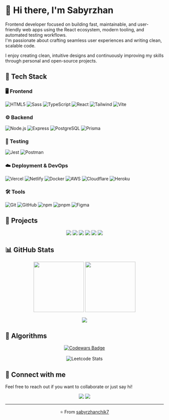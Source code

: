 # 👋 Hi there, I'm Sabyrzhan

Frontend developer focused on building fast, maintainable, and user-friendly web apps using the React ecosystem, modern tooling, and automated testing workflows.  
I'm passionate about crafting seamless user experiences and writing clean, scalable code.

I enjoy creating clean, intuitive designs and continuously improving my skills through personal and open-source projects.

## 🧠 Tech Stack

### 🖥️ Frontend  
![HTML5](https://skillicons.dev/icons?i=html)
![Sass](https://skillicons.dev/icons?i=sass)
![TypeScript](https://skillicons.dev/icons?i=ts)
![React](https://skillicons.dev/icons?i=react)
![Tailwind](https://skillicons.dev/icons?i=tailwind)
![Vite](https://skillicons.dev/icons?i=vite)

### ⚙️ Backend  
![Node.js](https://skillicons.dev/icons?i=nodejs)
![Express](https://skillicons.dev/icons?i=express)
![PostgreSQL](https://skillicons.dev/icons?i=postgres)
![Prisma](https://skillicons.dev/icons?i=prisma)

### 🧪 Testing  
![Jest](https://skillicons.dev/icons?i=jest)
![Postman](https://skillicons.dev/icons?i=postman)

### ☁️ Deployment & DevOps  
![Vercel](https://skillicons.dev/icons?i=vercel)
![Netlify](https://skillicons.dev/icons?i=netlify)
![Docker](https://skillicons.dev/icons?i=docker)
![AWS](https://skillicons.dev/icons?i=aws)
![Cloudflare](https://skillicons.dev/icons?i=cloudflare)
![Heroku](https://skillicons.dev/icons?i=heroku)

### 🛠️ Tools  
![Git](https://skillicons.dev/icons?i=git)
![GitHub](https://skillicons.dev/icons?i=github)
![npm](https://skillicons.dev/icons?i=npm)
![pnpm](https://skillicons.dev/icons?i=pnpm)
![Figma](https://skillicons.dev/icons?i=figma)

## 🚀 Projects

<p align="center">
  <a href="https://github.com/sabyrzhanchik7/trelly"><img src="https://github-readme-stats.vercel.app/api/pin/?username=sabyrzhanchik7&repo=trelly&theme=react&hide_border=true" /></a>
  <a href="https://github.com/sabyrzhanchik7/musicfun"><img src="https://github-readme-stats.vercel.app/api/pin/?username=sabyrzhanchik7&repo=musicfun&theme=react&hide_border=true" /></a>
  <a href="https://github.com/sabyrzhanchik7/todo-react"><img src="https://github-readme-stats.vercel.app/api/pin/?username=sabyrzhanchik7&repo=todo-react&theme=react&hide_border=true" /></a>
  <a href="https://github.com/sabyrzhanchik7/todo-vanilla"><img src="https://github-readme-stats.vercel.app/api/pin/?username=sabyrzhanchik7&repo=todo-vanilla&theme=react&hide_border=true" /></a>
  <a href="https://github.com/sabyrzhanchik7/positivus"><img src="https://github-readme-stats.vercel.app/api/pin/?username=sabyrzhanchik7&repo=positivus&theme=react&hide_border=true" /></a>
  <a href="https://github.com/sabyrzhanchik7/kropp-fitness"><img src="https://github-readme-stats.vercel.app/api/pin/?username=sabyrzhanchik7&repo=kropp-fitness&theme=react&hide_border=true" /></a>
</p>

## 📊 GitHub Stats

<p align="center">
  <img src="https://github-readme-stats.vercel.app/api?username=sabyrzhanchik7&show_icons=true&theme=react&hide_border=true" height="160" />
  <img src="https://github-readme-stats.vercel.app/api/top-langs/?username=sabyrzhanchik7&layout=compact&theme=react&hide_border=true" height="160" />
</p>

<p align="center">
  <a href="https://github.com/ashutosh00710/github-readme-activity-graph">
    <img src="https://github-readme-activity-graph.vercel.app/graph?username=sabyrzhanchik7&bg_color=282c34&color=ffffff&line=61dafb&point=61dafb&area=true&hide_border=true" />
  </a>
</p>

## 🧩 Algorithms

<p align="center">
  <a href="https://www.codewars.com/users/sabyrzhanchik7">
    <img src="https://www.codewars.com/users/sabyrzhanchik7/badges/large" alt="Codewars Badge" />
  </a>
  <br/>
  <br />
  <img src="https://leetcard.jacoblin.cool/sabyrzhanchik7" alt="Leetcode Stats" />
</p>

## 💬 Connect with me
Feel free to reach out if you want to collaborate or just say hi!

<p align="center">
  <a href="https://t.me/sabyrzhanchik7"><img src="https://img.shields.io/badge/Telegram-2CA5E0?style=for-the-badge&logo=telegram&logoColor=white" /></a>
  <a href="mailto:sabyrzhanchik7@gmail.com"><img src="https://img.shields.io/badge/Gmail-D14836?style=for-the-badge&logo=gmail&logoColor=white" /></a>
</p>

---

<p align="center">⭐️ From <a href="https://github.com/sabyrzhanchik7">sabyrzhanchik7</a></p>
